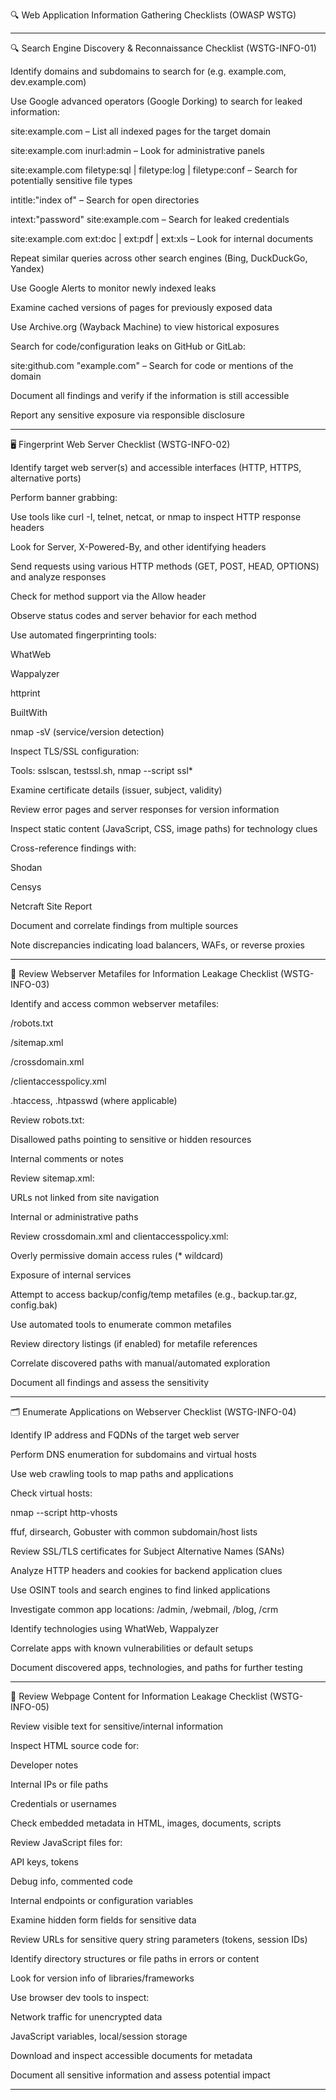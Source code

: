 

🔍 Web Application Information Gathering Checklists (OWASP WSTG)


---

🔍 Search Engine Discovery & Reconnaissance Checklist (WSTG-INFO-01)

Identify domains and subdomains to search for (e.g. example.com, dev.example.com)

Use Google advanced operators (Google Dorking) to search for leaked information:

site:example.com – List all indexed pages for the target domain

site:example.com inurl:admin – Look for administrative panels

site:example.com filetype:sql | filetype:log | filetype:conf – Search for potentially sensitive file types

intitle:"index of" – Search for open directories

intext:"password" site:example.com – Search for leaked credentials

site:example.com ext:doc | ext:pdf | ext:xls – Look for internal documents


Repeat similar queries across other search engines (Bing, DuckDuckGo, Yandex)

Use Google Alerts to monitor newly indexed leaks

Examine cached versions of pages for previously exposed data

Use Archive.org (Wayback Machine) to view historical exposures

Search for code/configuration leaks on GitHub or GitLab:

site:github.com "example.com" – Search for code or mentions of the domain


Document all findings and verify if the information is still accessible

Report any sensitive exposure via responsible disclosure



---

🖥️ Fingerprint Web Server Checklist (WSTG-INFO-02)

Identify target web server(s) and accessible interfaces (HTTP, HTTPS, alternative ports)

Perform banner grabbing:

Use tools like curl -I, telnet, netcat, or nmap to inspect HTTP response headers

Look for Server, X-Powered-By, and other identifying headers


Send requests using various HTTP methods (GET, POST, HEAD, OPTIONS) and analyze responses

Check for method support via the Allow header

Observe status codes and server behavior for each method


Use automated fingerprinting tools:

WhatWeb

Wappalyzer

httprint

BuiltWith

nmap -sV (service/version detection)


Inspect TLS/SSL configuration:

Tools: sslscan, testssl.sh, nmap --script ssl*

Examine certificate details (issuer, subject, validity)


Review error pages and server responses for version information

Inspect static content (JavaScript, CSS, image paths) for technology clues

Cross-reference findings with:

Shodan

Censys

Netcraft Site Report


Document and correlate findings from multiple sources

Note discrepancies indicating load balancers, WAFs, or reverse proxies



---

📂 Review Webserver Metafiles for Information Leakage Checklist (WSTG-INFO-03)

Identify and access common webserver metafiles:

/robots.txt

/sitemap.xml

/crossdomain.xml

/clientaccesspolicy.xml

.htaccess, .htpasswd (where applicable)


Review robots.txt:

Disallowed paths pointing to sensitive or hidden resources

Internal comments or notes


Review sitemap.xml:

URLs not linked from site navigation

Internal or administrative paths


Review crossdomain.xml and clientaccesspolicy.xml:

Overly permissive domain access rules (* wildcard)

Exposure of internal services


Attempt to access backup/config/temp metafiles (e.g., backup.tar.gz, config.bak)

Use automated tools to enumerate common metafiles

Review directory listings (if enabled) for metafile references

Correlate discovered paths with manual/automated exploration

Document all findings and assess the sensitivity



---

🗂️ Enumerate Applications on Webserver Checklist (WSTG-INFO-04)

Identify IP address and FQDNs of the target web server

Perform DNS enumeration for subdomains and virtual hosts

Use web crawling tools to map paths and applications

Check virtual hosts:

nmap --script http-vhosts

ffuf, dirsearch, Gobuster with common subdomain/host lists


Review SSL/TLS certificates for Subject Alternative Names (SANs)

Analyze HTTP headers and cookies for backend application clues

Use OSINT tools and search engines to find linked applications

Investigate common app locations: /admin, /webmail, /blog, /crm

Identify technologies using WhatWeb, Wappalyzer

Correlate apps with known vulnerabilities or default setups

Document discovered apps, technologies, and paths for further testing



---

📝 Review Webpage Content for Information Leakage Checklist (WSTG-INFO-05)

Review visible text for sensitive/internal information

Inspect HTML source code for:

Developer notes

Internal IPs or file paths

Credentials or usernames


Check embedded metadata in HTML, images, documents, scripts

Review JavaScript files for:

API keys, tokens

Debug info, commented code

Internal endpoints or configuration variables


Examine hidden form fields for sensitive data

Review URLs for sensitive query string parameters (tokens, session IDs)

Identify directory structures or file paths in errors or content

Look for version info of libraries/frameworks

Use browser dev tools to inspect:

Network traffic for unencrypted data

JavaScript variables, local/session storage


Download and inspect accessible documents for metadata

Document all sensitive information and assess potential impact



---
